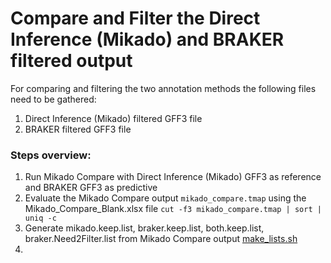 # Compare and Filter the Direct Inference (Mikado) and BRAKER filtered output
For comparing and filtering the two annotation methods the following files need to be gathered:
1. Direct Inference (Mikado) filtered GFF3 file
2. BRAKER filtered GFF3 file

### Steps overview:

1. Run Mikado Compare with Direct Inference (Mikado) GFF3 as reference and BRAKER GFF3 as predictive
2. Evaluate the Mikado Compare output `mikado_compare.tmap` using the Mikado_Compare_Blank.xlsx file
``` cut -f3 mikado_compare.tmap | sort | uniq -c ```
3. Generate mikado.keep.list, braker.keep.list, both.keep.list, braker.Need2Filter.list from Mikado Compare output [make_lists.sh](https://github.com/PeanutBase/BIND_annotation/blob/main/scripts/compare-%26-filter/make_lists.sh)
5. 
